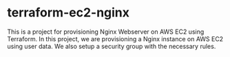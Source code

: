 # terraform-ec2-nginx
This is a  project for provisioning Nginx Webserver on AWS EC2 using Terraform. 
In this project, we are provisioning a Nginx instance on AWS EC2 using user data. We also setup a security group with the necessary rules.
